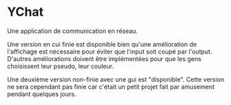 # YChat
Une application de communication en réseau.

Une version en cui finie est disponible bien qu'une amélioration de l'affichage est nécessaire pour éviter que l'input soit
coupé par l'output.
D'autres améliorations doivent être implémentées pour que les gens choisissent leur pseudo, leur couleur.

Une deuxième version non-finie avec une gui est "disponible". Cette version ne sera cependant pas finie car c'était un petit 
projet fait par amusement pendant quelques jours.
